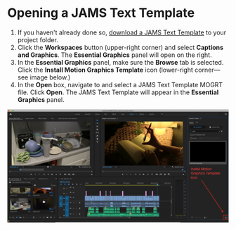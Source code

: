 # Opening a JAMS Text Template

1. If you haven't already done so, [download a JAMS Text Template](downloading-the-jams-text-template-to-your-project-folder.md) to your project folder.
2. Click the **Workspaces** button (upper-right corner) and select **Captions and Graphics**. The **Essential Graphics** panel will open on the right.
3. In the **Essential Graphics** panel, make sure the **Browse** tab is selected. Click the **Install Motion Graphics Template** icon (lower-right corner—see image below.)
4. In the **Open** box, navigate to and select a JAMS Text Template MOGRT file. Click **Open**. The JAMS Text Template will appear in the **Essential Graphics** panel.&#x20;

![Installing a Motion Graphics template.](../.gitbook/assets/opening-a-text-template.png)
